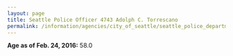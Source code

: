 ```yaml
---
layout: page
title: Seattle Police Officer 4743 Adolph C. Torrescano
permalink: /information/agencies/city_of_seattle/seattle_police_department/copbook/4743/
---
```


**Age as of Feb. 24, 2016:** 58.0
